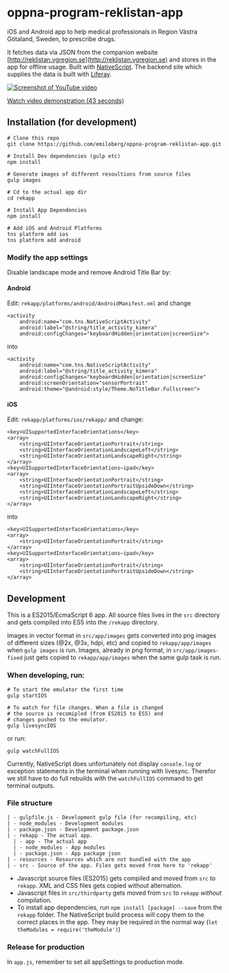 # oppna-program-reklistan-app

iOS and Android app to help medical professionals in Region Västra Götaland, Sweden, to prescribe drugs. 

It fetches data via JSON from the companion website [http://reklistan.vgregion.se](http://reklistan.vgregion.se) and stores in the app for offline usage. Built with [NativeScript](https://www.nativescript.org/). The backend site which supplies the data is built with [Liferay](https://www.liferay.com/).

[![Screenshot of YouTube video](https://raw.githubusercontent.com/emiloberg/oppna-program-reklistan-app/35e55b55a632632e430ec191ff9cc030b4058b6a/docs/youtube-screenshot.png)](https://www.youtube.com/watch?v=9GeqZmPBxm4)

[Watch video demonstration (43 seconds)](https://www.youtube.com/watch?v=9GeqZmPBxm4)

## Installation (for development)

```
# Clone this repo
git clone https://github.com/emiloberg/oppna-program-reklistan-app.git

# Install Dev dependencies (gulp etc)
npm install

# Generate images of different resoultions from source files
gulp images

# Cd to the actual app dir
cd rekapp

# Install App Dependencies
npm install

# Add iOS and Android Platforms
tns platform add ios
tns platform add android
```

### Modify the app settings
Disable landscape mode and remove Android Title Bar by:

#### Android

Edit: `rekapp/platforms/android/AndroidManifest.xml` and change

```
<activity
    android:name="com.tns.NativeScriptActivity"
    android:label="@string/title_activity_kimera"
    android:configChanges="keyboardHidden|orientation|screenSize">
```

into 

```
<activity
    android:name="com.tns.NativeScriptActivity"
    android:label="@string/title_activity_kimera"
    android:configChanges="keyboardHidden|orientation|screenSize"
    android:screenOrientation="sensorPortrait"
    android:theme="@android:style/Theme.NoTitleBar.Fullscreen">
```

#### iOS

Edit: `rekapp/platforms/ios/rekapp/` and change:

```
<key>UISupportedInterfaceOrientations</key>
<array>
	<string>UIInterfaceOrientationPortrait</string>
	<string>UIInterfaceOrientationLandscapeLeft</string>
	<string>UIInterfaceOrientationLandscapeRight</string>
</array>
<key>UISupportedInterfaceOrientations~ipad</key>
<array>
	<string>UIInterfaceOrientationPortrait</string>
	<string>UIInterfaceOrientationPortraitUpsideDown</string>
	<string>UIInterfaceOrientationLandscapeLeft</string>
	<string>UIInterfaceOrientationLandscapeRight</string>
</array>
```

into 

```
<key>UISupportedInterfaceOrientations</key>
<array>
	<string>UIInterfaceOrientationPortrait</string>
</array>
<key>UISupportedInterfaceOrientations~ipad</key>
<array>
	<string>UIInterfaceOrientationPortrait</string>
	<string>UIInterfaceOrientationPortraitUpsideDown</string>
</array>
```


## Development
This is a ES2015/EcmaScript 6 app. All source files lives in the `src` directory and gets compiled into ES5 into the `/rekapp` directory.

Images in vector format in `src/app/images` gets converted into png images of different sizes (@2x, @3x, hdpi, etc) and copied to `rekapp/app/images` when `gulp images` is run. Images, already in png format, in `src/app/images-fixed` just gets copied to `rekapp/app/images` when the same gulp task is run.

### When developing, run:

```
# To start the emulator the first time
gulp startIOS

# To watch for file changes. When a file is changed
# the source is recomipled (from ES2015 to ES5) and 
# changes pushed to the emulator.
gulp livesyncIOS
```

or run:

```
gulp watchFullIOS
```

Currently, NativeScript does unfortunately not display `console.log` or exception statements in the terminal when running with livesync. Therefor we still have to do full rebuilds with the `watchFullIOS` command to get terminal outputs.


### File structure
```
| - gulpfile.js - Development gulp file (for recompiling, etc)
| - node_modules - Development modules
| - package.json - Development package.json
| - rekapp - The actual app.
  | - app - The actual app
  | - node_modules - App modules
  | - package.json - App package json
| - resources - Resources which are not bundled with the app
| - src - Source of the app. Files gets moved from here to 'rekapp'

```

* Javascript source files (ES2015) gets compiled and moved from `src` to `rekapp`. XML and CSS files gets copied without alternation.
* Javascript files in `src/thirdparty` gets moved from `src` to `rekapp` _without_ compilation.
* To install app dependencies, run `npm install [package] --save` from the `rekapp` folder. The NativeScript build process will copy them  to the correct places in the app. They may be required in the normal way (`let theModules = require('theModule')`)



### Release for production
In `app.js`, remember to set all appSettings to production mode. 
